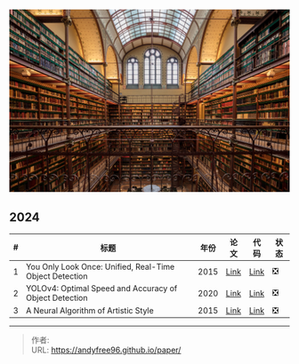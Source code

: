 # 


![](/page/michael-d-beckwith-tSTC7q2PrrA-unsplash.jpg)

## 2024

| #   | 标题                                                    | 年份 | 论文                                     | 代码                                        | 状态 |
| --- | ------------------------------------------------------- | ---- | ---------------------------------------- | ------------------------------------------- | ---- |
| 1   | You Only Look Once: Unified, Real-Time Object Detection | 2015 | [Link](https://arxiv.org/abs/1506.02640) | [Link]()                                    | ❎   |
| 2   | YOLOv4: Optimal Speed and Accuracy of Object Detection  | 2020 | [Link](https://arxiv.org/abs/2004.10934) | [Link](https://github.com/AlexeyAB/darknet) | ❎   |
| 3   | A Neural Algorithm of Artistic Style                    | 2015 | [Link](https://arxiv.org/abs/1508.06576) | [Link]()                                    | ❎   |


---

> 作者:   
> URL: https://andyfree96.github.io/paper/  

